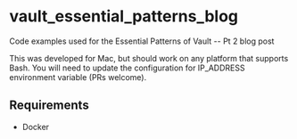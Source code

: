# vault_essential_patterns_blog
Code examples used for the Essential Patterns of Vault -- Pt 2 blog post

This was developed for Mac, but should work on any platform that supports Bash.  You will need to update the configuration for IP_ADDRESS environment variable (PRs welcome).   

## Requirements
- Docker


